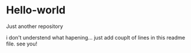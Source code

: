 # Hello-world
Just another repository

i don't understend what hapening... 
just add couplt of lines in this readme file. see you!
